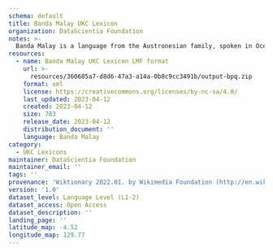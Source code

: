 ```yaml
---
schema: default
title: Banda Malay UKC Lexicon
organization: DataScientia Foundation
notes: >-
  Banda Malay is a language from the Austronesian family, spoken in Oceania. The UKC Lexicon of Banda Malay is represented as a lexico-semantic network. It consists of words, word senses, synsets, as well as sense-level and synset-level relationships.
resources:
  - name: Banda Malay UKC Lexicon LMF format
    url: >-
      resources/360685a7-d8d6-47a3-a14a-0b8c9cc3491b/output-bpq.zip
    format: xml
    license: https://creativecommons.org/licenses/by-nc-sa/4.0/
    last_updated: 2023-04-12
    created: 2023-04-12
    size: 783
    release_date: 2023-04-12
    distribution_document: ''
    language: Banda Malay
category:
  - UKC Lexicons
maintainer: DataScientia Foundation
maintainer_email: ''
tags: ''
provenance: 'Wiktionary 2022.01. by Wikimedia Foundation (http://en.wiktionary.org); Princeton WordNet 2.1 by Princeton University (https://wordnet.princeton.edu)'
version: '1.0'
dataset_level: Language Level (L1-2)
dataset_access: Open Access
dataset_description: ''
landing_page: ''
latitude_map: -4.52
longitude_map: 129.77
---
```

